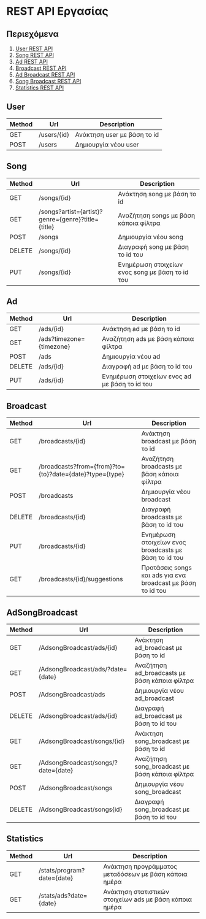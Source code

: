 # REST API Εργασίας

## Περιεχόμενα

1. [User REST API](#user)
2. [Song REST API](#song)
3. [Ad REST API](#ad)
4. [Broadcast REST API](#broadcast)
5. [Ad Broadcast REST API](#ad-broadcast)
6. [Song Broadcast REST API](#song-broadcast)
7. [Statistics REST API](#statistics)

## User

| Method | Url         | Description                 |
|--------|-------------|-----------------------------|
| GET    | /users/{id} | Ανάκτηση user με βάση το id |
| POST   | /users      | Δημιουργία νέου user        |

## Song

| Method | Url                                                | Description                                     |
|--------|----------------------------------------------------|-------------------------------------------------|
| GET    | /songs/{id}                                        | Ανάκτηση song με βάση το id                     |
| GET    | /songs?artist={artist}?genre={genre}?title={title} | Αναζήτηση songs με βάση κάποια φίλτρα           |
| POST   | /songs                                             | Δημιουργία νέου song                            |
| DELETE | /songs/{id}                                        | Διαγραφή song με βάση το id του                 |
| PUT    | /songs/{id}                                        | Ενημέρωση στοιχείων ενος song με βάση το id του |

## Ad

| Method | Url                      | Description                                   |
|--------|--------------------------|-----------------------------------------------|
| GET    | /ads/{id}                | Ανάκτηση ad με βάση το id                     |
| GET    | /ads?timezone={timezone} | Αναζήτηση ads με βάση κάποια φίλτρα           |
| POST   | /ads                     | Δημιουργία νέου ad                            |
| DELETE | /ads/{id}                | Διαγραφή ad με βάση το id του                 |
| PUT    | /ads/{id}                | Ενημέρωση στοιχείων ενος ad με βάση το id του |

## Broadcast

| Method | Url                                                     | Description                                                 |
|--------|---------------------------------------------------------|-------------------------------------------------------------|
| GET    | /broadcasts/{id}                                        | Ανάκτηση broadcast με βάση το id                            |
| GET    | /broadcasts?from={from}?to={to}?date={date}?type={type} | Αναζήτηση broadcasts με βάση κάποια φίλτρα                  |
| POST   | /broadcasts                                             | Δημιουργία νέου broadcast                                   |
| DELETE | /broadcasts/{id}                                        | Διαγραφή broadcasts με βάση το id του                       |
| PUT    | /broadcasts/{id}                                        | Ενημέρωση στοιχείων ενος broadcasts με βάση το id του       |
| GET    | /broadcasts/{id}/suggestions                            | Προτάσεις songs και ads για ενα broadcast με βάση το id του |

## AdSongBroadcast

| Method | Url                        | Description                                   |
|--------|----------------------------|-----------------------------------------------|
| GET    | /AdsongBroadcast/ads/{id}           | Ανάκτηση ad_broadcast με βάση το id            |
| GET    | /AdsongBroadcast/ads/?date={date}   | Αναζήτηση ad_broadcasts με βάση κάποια φίλτρα  |
| POST   | /AdsongBroadcast/ads                | Δημιουργία νέου ad_broadcast                   |
| DELETE | /AdsongBroadcast/ads/{id}           | Διαγραφή ad_broadcast με βάση το id του        |
| GET    | /AdsongBroadcast/songs/{id}         | Ανάκτηση song_broadcast με βάση το id          |
| GET    | /AdsongBroadcast/songs/?date={date} | Αναζήτηση song_broadcast με βάση κάποια φίλτρα |
| POST   | /AdsongBroadcast/songs              | Δημιουργία νέου song_broadcast                 |
| DELETE | /AdsongBroadcast/songs{id}          | Διαγραφή song_broadcast με βάση το id του      |




## Statistics

| Method | Url                        | Description                                             |
|--------|----------------------------|---------------------------------------------------------|
| GET    | /stats/program?date={date} | Ανάκτηση προγράμματος μεταδόσεων με βάση κάποια ημέρα   |
| GET    | /stats/ads?date={date}     | Ανάκτηση στατιστικών στοιχείων ads με βάση κάποια ημέρα |
